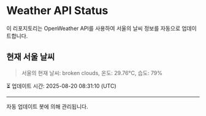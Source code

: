 
# Weather API Status

이 리포지토리는 OpenWeather API를 사용하여 서울의 날씨 정보를 자동으로 업데이트합니다.

## 현재 서울 날씨
> 서울의 현재 날씨: broken clouds, 온도: 29.76°C, 습도: 79%

⏳ 업데이트 시간: 2025-08-20 08:31:10 (UTC)

---
자동 업데이트 봇에 의해 관리됩니다.
